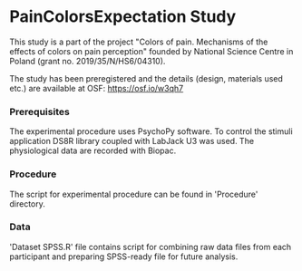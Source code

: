 # PainColorsExpectation Study

This study is a part of the project "Colors of pain. Mechanisms of the effects of colors on pain perception" founded by National Science Centre in Poland (grant no. 2019/35/N/HS6/04310).

The study has been preregistered and the details (design, materials used etc.) are available at OSF: https://osf.io/w3qh7

### Prerequisites
The experimental procedure uses PsychoPy software.
To control the stimuli application DS8R library coupled with LabJack U3 was used.
The physiological data are recorded with Biopac.

### Procedure
The script for experimental procedure can be found in 'Procedure' directory.

### Data
'Dataset SPSS.R' file contains script for combining raw data files from each participant and preparing SPSS-ready file for future analysis.
